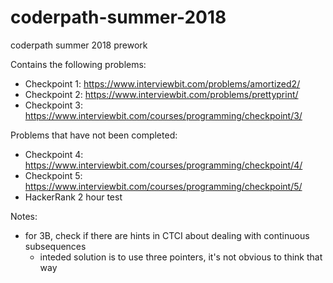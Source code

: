# coderpath-summer-2018

coderpath summer 2018 prework

Contains the following problems:

- Checkpoint 1: https://www.interviewbit.com/problems/amortized2/
- Checkpoint 2: https://www.interviewbit.com/problems/prettyprint/
- Checkpoint 3: https://www.interviewbit.com/courses/programming/checkpoint/3/

Problems that have not been completed:

- Checkpoint 4: https://www.interviewbit.com/courses/programming/checkpoint/4/
- Checkpoint 5: https://www.interviewbit.com/courses/programming/checkpoint/5/
- HackerRank 2 hour test

Notes:

- for 3B, check if there are hints in CTCI about dealing with continuous subsequences 
  - inteded solution is to use three pointers, it's not obvious to think that way
    
  
  
